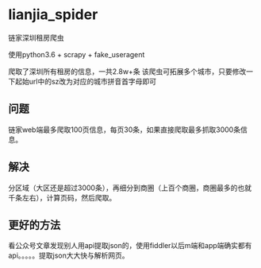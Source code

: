 # lianjia_spider
链家深圳租房爬虫

使用python3.6 + scrapy + fake_useragent

爬取了深圳所有租房的信息，一共2.8w+条
该爬虫可拓展多个城市，只要修改一下起始url中的sz改为对应的城市拼音首字母即可

## 问题
链家web端最多爬取100页信息，每页30条，如果直接爬取最多抓取3000条信息。
## 解决
分区域（大区还是超过3000条），再细分到商圈（上百个商圈，商圈最多的也就千条左右），计算页码，然后爬取。

## 更好的方法
看公众号文章发现别人用api提取json的，使用fiddler以后m端和app端确实都有api。。。。。提取json大大快与解析网页。

